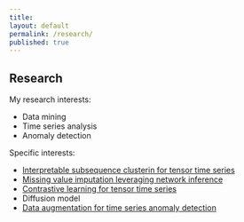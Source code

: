 ```yaml
---
title:
layout: default
permalink: /research/
published: true
---
```


## Research
My research interests:
- Data mining
- Time series analysis
- Anomaly detection

Specific interests:
- [Interpretable subsequence clusterin for tensor time series]({{site.baseurl}}/research/dmm)
- [Missing value imputation leveraging network inference]({{site.baseurl}}/research/missnet)
- [Contrastive learning for tensor time series]({{site.baseurl}}/research/most)
- Diffusion model
- [Data augmentation for time series anomaly detection]({{site.baseurl}}/research/redlamp)
